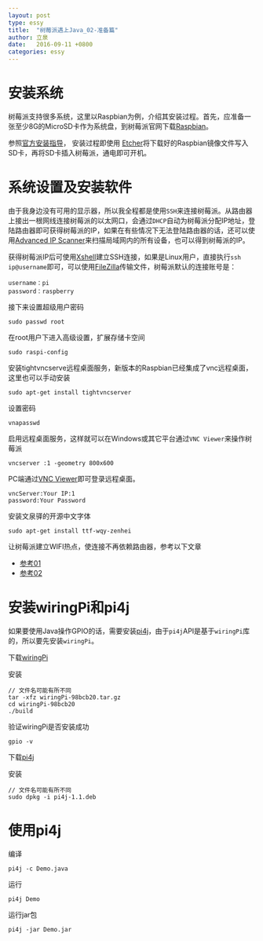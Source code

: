 ```yaml
---
layout: post
type: essy
title:  "树莓派遇上Java_02-准备篇"
author: 立泉
date:   2016-09-11 +0800
categories: essy
---
```


# 安装系统

树莓派支持很多系统，这里以Raspbian为例，介绍其安装过程。首先，应准备一张至少8G的MicroSD卡作为系统盘，到树莓派官网下载[Raspbian](https://www.raspberrypi.org/downloads/raspbian/)。

参照[官方安装指导](https://www.raspberrypi.org/documentation/installation/installing-images/README.md)，
安装过程即使用 [Etcher](https://etcher.io/)将下载好的Raspbian镜像文件写入SD卡，再将SD卡插入树莓派，通电即可开机。

# 系统设置及安装软件

由于我身边没有可用的显示器，所以我全程都是使用`SSH`来连接树莓派。从路由器上接出一根网线连接树莓派的以太网口，会通过`DHCP`自动为树莓派分配IP地址，登陆路由器即可获得树莓派的IP，如果在有些情况下无法登陆路由器的话，还可以使用[Advanced IP Scanner](https://www.advanced-ip-scanner.com/)来扫描局域网内的所有设备，也可以得到树莓派的IP。

获得树莓派IP后可使用[Xshell](https://www.netsarang.com/products/xsh_overview.html)建立SSH连接，如果是Linux用户，直接执行`ssh ip@username`即可，可以使用[FileZilla](https://filezilla-project.org/)传输文件，树莓派默认的连接账号是：

```
username：pi
password：raspberry
```

接下来设置超级用户密码

```
sudo passwd root
```

在root用户下进入高级设置，扩展存储卡空间

```
sudo raspi-config
```

安装tightvncserve远程桌面服务，新版本的Raspbian已经集成了vnc远程桌面，这里也可以手动安装

```
sudo apt-get install tightvncserver
```

设置密码

```
vnapasswd
```

启用远程桌面服务，这样就可以在Windows或其它平台通过`VNC Viewer`来操作树莓派

```
vncserver :1 -geometry 800x600
```

PC端通过[VNC Viewer](https://www.realvnc.com/en/connect/download/viewer/)即可登录远程桌面。

```
vncServer:Your IP:1
password:Your Password
```

安装文泉驿的开源中文字体

```
sudo apt-get install ttf-wqy-zenhei
```

让树莓派建立WIFI热点，使连接不再依赖路由器，参考以下文章 

* [参考01](http://blog.csdn.net/xukai871105/article/details/42497097)  
* [参考02](http://elinux.org/RPI-Wireless-Hotspot)

# 安装wiringPi和pi4j

如果要使用Java操作GPIO的话，需要安装[pi4j](http://pi4j.com/)，由于`pi4j`API是基于`wiringPi`库的，所以要先安装`wiringPi`。 

下载[wiringPi](https://git.drogon.net/?p=wiringPi;a=summary)

安装

```
// 文件名可能有所不同
tar -xfz wiringPi-98bcb20.tar.gz 
cd wiringPi-98bcb20
./build
```

验证wiringPi是否安装成功

```
gpio -v
```

下载[pi4j](http://pi4j.com/download.html)

安装

```
// 文件名可能有所不同
sudo dpkg -i pi4j-1.1.deb
```

# 使用pi4j

编译

```
pi4j -c Demo.java
```

运行

```
pi4j Demo
```

运行jar包

```
pi4j -jar Demo.jar
```
